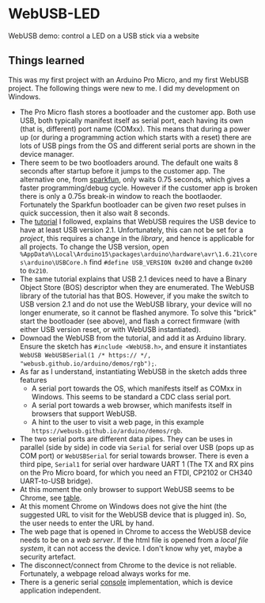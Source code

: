 # WebUSB-LED
WebUSB demo: control a LED on a USB stick via a website

## Things learned
This was my first project with an Arduino Pro Micro, and my first WebUSB project.
The following things were new to me. I did my development on Windows.

 * The Pro Micro flash stores a bootloader and the customer app.
   Both use USB, both typically manifest itself as serial port, each having its own (that is, different) port name (COMxx).
   This means that during a power up (or during a programming action which starts with a reset) 
   there are lots of USB pings from the OS and different serial ports are shown in the device manager.
 * There seem to be two bootloaders around. The default one waits 8 seconds after startup before it jumps to the customer app. 
   The alternative one, from [sparkfun](https://learn.sparkfun.com/tutorials/pro-micro--fio-v3-hookup-guide/troubleshooting-and-faq), 
   only waits 0.75 seconds, which gives a faster programming/debug cycle. However if the customer app is broken there is only a 
   0.75s break-in window to reach the bootlaoder. 
   Fortunately the Sparkfun bootloader can be given _two_ reset pulses in quick succession, then it also wait 8 seconds.
 * The [tutorial](https://github.com/webusb/arduino) I followed, explains that WebUSB requires the USB device to have 
   at least USB version 2.1. Unfortunately, this can not be set for a _project_, this requires a change in the _library_,
   and hence is applicable for all projects. To change the USB version, open
   ` %AppData%\Local\Arduino15\packages\arduino\hardware\avr\1.6.21\cores\arduino\USBCore.h` 
   find `#define USB_VERSION 0x200` and change `0x200` to `0x210`.
 * The same tutorial explains that USB 2.1 devices need to have a Binary Object Store (BOS) descriptor when they are enumerated. 
   The WebUSB library of the tutorial has that BOS. However, if you make the switch to USB version 2.1 and do not use 
   the WebUSB library, your device will no longer enumerate, so it cannot be flashed anymore. To solve this "brick"
   start the bootloader (see above), and flash a correct firmware (with either USB version reset, or with WebUSB instantiated).
 * Downoad the WebUSB from the tutorial, and add it as Arduino library.
   Ensure the sketch has `#include <WebUSB.h>`, and ensure it instantiates
   `WebUSB WebUSBSerial(1 /* https:// */, "webusb.github.io/arduino/demos/rgb");`.
 * As far as I understand, instantiating WebUSB in the sketch adds three features
   * A serial port towards the OS, which manifests itself as COMxx in Windows. This seems to be standard a CDC class serial port.
   * A serial port towards a web browser, which manifests itself in browsers that support WebUSB.
   * A hint to the user to visit a web page, in this example `https://webusb.github.io/arduino/demos/rgb`.
 * The two serial ports are different data pipes. They can be uses in parallel (side by side) in code via
   `Serial` for serial over USB (pops up as COM port) or `WebUSBSerial` for serial towards browser.
   There is even a third pipe, `Serial1` for serial over hardware UART 1 
   (The TX and RX pins on the Pro Micro board, for which you need an FTDI, CP2102 or CH340 UART-to-USB bridge).
 * At this moment the only browser to support WebUSB seems to be Chrome, 
   see [table](https://caniuse.com/#feat=webusb).
 * At this moment Chrome on Windows does not give the hint (the suggested URL to visit for the WebUSB device that is plugged in).
   So, the user needs to enter the URL by hand.
 * The web page that is opened in Chrome to access the WebUSB device needs to be on a _web server_.
   If the html file is opened from a _local file system_, it can not access the device. 
   I don't know why yet, maybe a security artefact.
 * The disconnect/connect from Chrome to the device is not reliable. 
   Fortunately, a webpage reload always works for me.
 * There is a generic serial [console](https://webusb.github.io/arduino/demos/console/) implementation, 
   which is device application independent.
   
 
 
 
